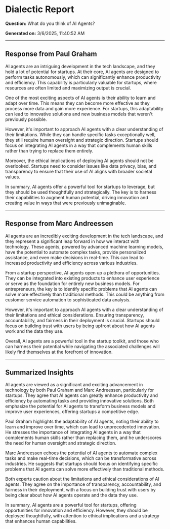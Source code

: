 # Dialectic Report

**Question:** What do you think of AI Agents?

**Generated on:** 3/6/2025, 11:40:52 AM

---

## Response from Paul Graham

AI agents are an intriguing development in the tech landscape, and they hold a lot of potential for startups. At their core, AI agents are designed to perform tasks autonomously, which can significantly enhance productivity and efficiency. This capability is particularly valuable for startups, where resources are often limited and maximizing output is crucial.

One of the most exciting aspects of AI agents is their ability to learn and adapt over time. This means they can become more effective as they process more data and gain more experience. For startups, this adaptability can lead to innovative solutions and new business models that weren't previously possible.

However, it's important to approach AI agents with a clear understanding of their limitations. While they can handle specific tasks exceptionally well, they still require human oversight and strategic direction. Startups should focus on integrating AI agents in a way that complements human skills rather than trying to replace them entirely.

Moreover, the ethical implications of deploying AI agents should not be overlooked. Startups need to consider issues like data privacy, bias, and transparency to ensure that their use of AI aligns with broader societal values.

In summary, AI agents offer a powerful tool for startups to leverage, but they should be used thoughtfully and strategically. The key is to harness their capabilities to augment human potential, driving innovation and creating value in ways that were previously unimaginable.

---

## Response from Marc Andreessen

AI agents are an incredibly exciting development in the tech landscape, and they represent a significant leap forward in how we interact with technology. These agents, powered by advanced machine learning models, have the potential to automate complex tasks, provide personalized assistance, and even make decisions in real-time. This can lead to increased productivity and efficiency across various industries.

From a startup perspective, AI agents open up a plethora of opportunities. They can be integrated into existing products to enhance user experience or serve as the foundation for entirely new business models. For entrepreneurs, the key is to identify specific problems that AI agents can solve more effectively than traditional methods. This could be anything from customer service automation to sophisticated data analysis.

However, it's important to approach AI agents with a clear understanding of their limitations and ethical considerations. Ensuring transparency, accountability, and fairness in their deployment is crucial. Startups should focus on building trust with users by being upfront about how AI agents work and the data they use.

Overall, AI agents are a powerful tool in the startup toolkit, and those who can harness their potential while navigating the associated challenges will likely find themselves at the forefront of innovation.

---

## Summarized Insights

AI agents are viewed as a significant and exciting advancement in technology by both Paul Graham and Marc Andreessen, particularly for startups. They agree that AI agents can greatly enhance productivity and efficiency by automating tasks and providing innovative solutions. Both emphasize the potential for AI agents to transform business models and improve user experiences, offering startups a competitive edge.

Paul Graham highlights the adaptability of AI agents, noting their ability to learn and improve over time, which can lead to unprecedented innovation. He stresses the importance of integrating AI agents in a way that complements human skills rather than replacing them, and he underscores the need for human oversight and strategic direction.

Marc Andreessen echoes the potential of AI agents to automate complex tasks and make real-time decisions, which can be transformative across industries. He suggests that startups should focus on identifying specific problems that AI agents can solve more effectively than traditional methods.

Both experts caution about the limitations and ethical considerations of AI agents. They agree on the importance of transparency, accountability, and fairness in their deployment, with a focus on building trust with users by being clear about how AI agents operate and the data they use.

In summary, AI agents are a powerful tool for startups, offering opportunities for innovation and efficiency. However, they should be deployed thoughtfully, with attention to ethical implications and a strategy that enhances human capabilities.

